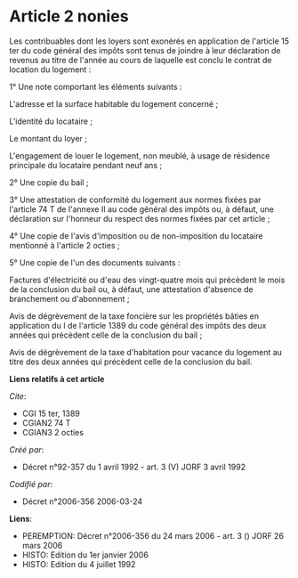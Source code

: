 # Article 2 nonies

Les contribuables dont les loyers sont exonérés en application de l'article 15 ter du code général des impôts sont tenus de
joindre à leur déclaration de revenus au titre de l'année au cours de laquelle est conclu le contrat de location du
logement :

1° Une note comportant les éléments suivants :

L'adresse et la surface habitable du logement concerné ;

L'identité du locataire ;

Le montant du loyer ;

L'engagement de louer le logement, non meublé, à usage de résidence principale du locataire pendant neuf ans ;

2° Une copie du bail ;

3° Une attestation de conformité du logement aux normes fixées par l'article 74 T de l'annexe II au code général des impôts
ou, à défaut, une déclaration sur l'honneur du respect des normes fixées par cet article ;

4° Une copie de l'avis d'imposition ou de non-imposition du locataire mentionné à l'article 2 octies ;

5° Une copie de l'un des documents suivants :

Factures d'électricité ou d'eau des vingt-quatre mois qui précèdent le mois de la conclusion du bail ou, à défaut, une
attestation d'absence de branchement ou d'abonnement ;

Avis de dégrèvement de la taxe foncière sur les propriétés bâties en application du I de l'article 1389 du code général des
impôts des deux années qui précèdent celle de la conclusion du bail ;

Avis de dégrèvement de la taxe d'habitation pour vacance du logement au titre des deux années qui précèdent celle de la
conclusion du bail.

**Liens relatifs à cet article**

_Cite_:

  - CGI 15 ter, 1389
  - CGIAN2 74 T
  - CGIAN3 2 octies

_Créé par_:

  - Décret n°92-357 du 1 avril 1992 - art. 3 (V) JORF 3 avril 1992

_Codifié par_:

  - Décret n°2006-356 2006-03-24

**Liens**:

  - PEREMPTION: Décret n°2006-356 du 24 mars 2006 - art. 3 () JORF 26 mars 2006
  - HISTO: Edition du 1er janvier 2006
  - HISTO: Edition du 4 juillet 1992
